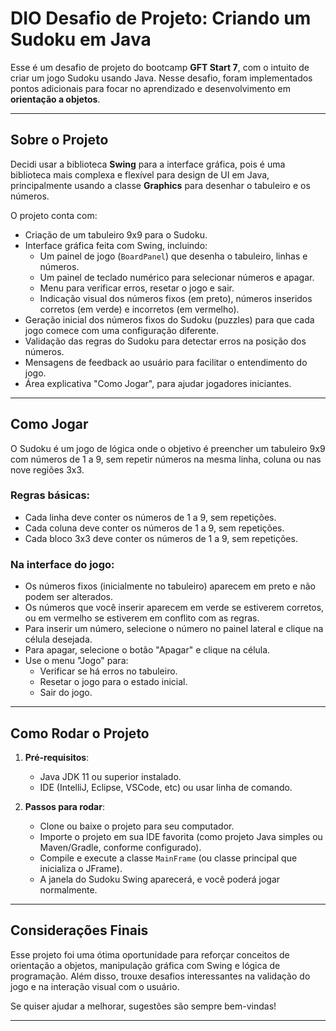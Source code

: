 # DIO Desafio de Projeto: Criando um Sudoku em Java

Esse é um desafio de projeto do bootcamp **GFT Start 7**, com o intuito de criar um jogo Sudoku usando Java. Nesse desafio, foram implementados pontos adicionais para focar no aprendizado e desenvolvimento em **orientação a objetos**.

---

## Sobre o Projeto

Decidi usar a biblioteca **Swing** para a interface gráfica, pois é uma biblioteca mais complexa e flexível para design de UI em Java, principalmente usando a classe **Graphics** para desenhar o tabuleiro e os números.

O projeto conta com:

- Criação de um tabuleiro 9x9 para o Sudoku.
- Interface gráfica feita com Swing, incluindo:
  - Um painel de jogo (`BoardPanel`) que desenha o tabuleiro, linhas e números.
  - Um painel de teclado numérico para selecionar números e apagar.
  - Menu para verificar erros, resetar o jogo e sair.
  - Indicação visual dos números fixos (em preto), números inseridos corretos (em verde) e incorretos (em vermelho).
- Geração inicial dos números fixos do Sudoku (puzzles) para que cada jogo comece com uma configuração diferente.
- Validação das regras do Sudoku para detectar erros na posição dos números.
- Mensagens de feedback ao usuário para facilitar o entendimento do jogo.
- Área explicativa "Como Jogar", para ajudar jogadores iniciantes.

---

## Como Jogar

O Sudoku é um jogo de lógica onde o objetivo é preencher um tabuleiro 9x9 com números de 1 a 9, sem repetir números na mesma linha, coluna ou nas nove regiões 3x3.

### Regras básicas:

- Cada linha deve conter os números de 1 a 9, sem repetições.
- Cada coluna deve conter os números de 1 a 9, sem repetições.
- Cada bloco 3x3 deve conter os números de 1 a 9, sem repetições.

### Na interface do jogo:

- Os números fixos (inicialmente no tabuleiro) aparecem em preto e não podem ser alterados.
- Os números que você inserir aparecem em verde se estiverem corretos, ou em vermelho se estiverem em conflito com as regras.
- Para inserir um número, selecione o número no painel lateral e clique na célula desejada.
- Para apagar, selecione o botão "Apagar" e clique na célula.
- Use o menu "Jogo" para:
  - Verificar se há erros no tabuleiro.
  - Resetar o jogo para o estado inicial.
  - Sair do jogo.

---

## Como Rodar o Projeto

1. **Pré-requisitos**:
   - Java JDK 11 ou superior instalado.
   - IDE (IntelliJ, Eclipse, VSCode, etc) ou usar linha de comando.

2. **Passos para rodar**:
   - Clone ou baixe o projeto para seu computador.
   - Importe o projeto em sua IDE favorita (como projeto Java simples ou Maven/Gradle, conforme configurado).
   - Compile e execute a classe `MainFrame` (ou classe principal que inicializa o JFrame).
   - A janela do Sudoku Swing aparecerá, e você poderá jogar normalmente.

---

## Considerações Finais

Esse projeto foi uma ótima oportunidade para reforçar conceitos de orientação a objetos, manipulação gráfica com Swing e lógica de programação. Além disso, trouxe desafios interessantes na validação do jogo e na interação visual com o usuário.

Se quiser ajudar a melhorar, sugestões são sempre bem-vindas!

---
